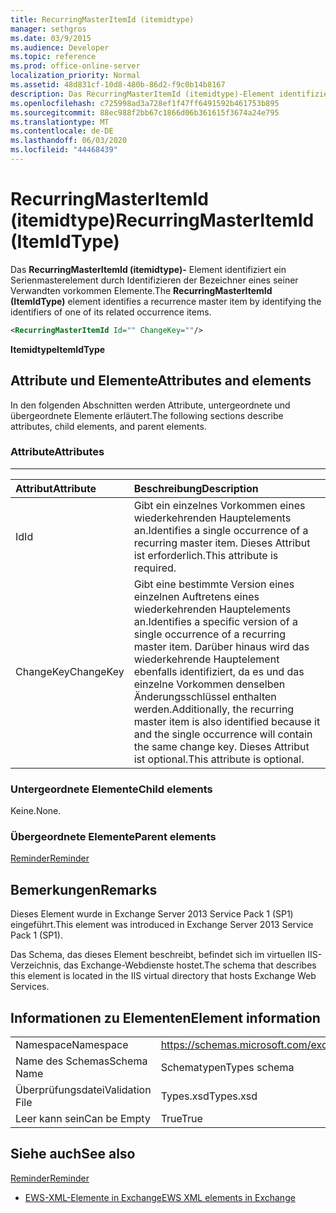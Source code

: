 ```yaml
---
title: RecurringMasterItemId (itemidtype)
manager: sethgros
ms.date: 03/9/2015
ms.audience: Developer
ms.topic: reference
ms.prod: office-online-server
localization_priority: Normal
ms.assetid: 48d831cf-10d8-480b-86d2-f9c0b14b8167
description: Das RecurringMasterItemId (itemidtype)-Element identifiziert ein Serienmasterelement durch Identifizieren der Bezeichner eines seiner Verwandten vorkommen Elemente.
ms.openlocfilehash: c725998ad3a728ef1f47ff6491592b461753b895
ms.sourcegitcommit: 88ec988f2bb67c1866d06b361615f3674a24e795
ms.translationtype: MT
ms.contentlocale: de-DE
ms.lasthandoff: 06/03/2020
ms.locfileid: "44468439"
---
```

# <a name="recurringmasteritemid-itemidtype"></a><span data-ttu-id="636e7-103">RecurringMasterItemId (itemidtype)</span><span class="sxs-lookup"><span data-stu-id="636e7-103">RecurringMasterItemId (ItemIdType)</span></span>

<span data-ttu-id="636e7-104">Das **RecurringMasterItemId (itemidtype)-** Element identifiziert ein Serienmasterelement durch Identifizieren der Bezeichner eines seiner Verwandten vorkommen Elemente.</span><span class="sxs-lookup"><span data-stu-id="636e7-104">The **RecurringMasterItemId (ItemIdType)** element identifies a recurrence master item by identifying the identifiers of one of its related occurrence items.</span></span> 
  
```XML
<RecurringMasterItemId Id="" ChangeKey=""/>
```

 <span data-ttu-id="636e7-105">**Itemidtype**</span><span class="sxs-lookup"><span data-stu-id="636e7-105">**ItemIdType**</span></span>
## <a name="attributes-and-elements"></a><span data-ttu-id="636e7-106">Attribute und Elemente</span><span class="sxs-lookup"><span data-stu-id="636e7-106">Attributes and elements</span></span>

<span data-ttu-id="636e7-107">In den folgenden Abschnitten werden Attribute, untergeordnete und übergeordnete Elemente erläutert.</span><span class="sxs-lookup"><span data-stu-id="636e7-107">The following sections describe attributes, child elements, and parent elements.</span></span>
  
### <a name="attributes"></a><span data-ttu-id="636e7-108">Attribute</span><span class="sxs-lookup"><span data-stu-id="636e7-108">Attributes</span></span>

****

|<span data-ttu-id="636e7-109">**Attribut**</span><span class="sxs-lookup"><span data-stu-id="636e7-109">**Attribute**</span></span>|<span data-ttu-id="636e7-110">**Beschreibung**</span><span class="sxs-lookup"><span data-stu-id="636e7-110">**Description**</span></span>|
|:-----|:-----|
|<span data-ttu-id="636e7-111">Id</span><span class="sxs-lookup"><span data-stu-id="636e7-111">Id</span></span>  <br/> |<span data-ttu-id="636e7-112">Gibt ein einzelnes Vorkommen eines wiederkehrenden Hauptelements an.</span><span class="sxs-lookup"><span data-stu-id="636e7-112">Identifies a single occurrence of a recurring master item.</span></span> <span data-ttu-id="636e7-113">Dieses Attribut ist erforderlich.</span><span class="sxs-lookup"><span data-stu-id="636e7-113">This attribute is required.</span></span>  <br/> |
|<span data-ttu-id="636e7-114">ChangeKey</span><span class="sxs-lookup"><span data-stu-id="636e7-114">ChangeKey</span></span>  <br/> |<span data-ttu-id="636e7-115">Gibt eine bestimmte Version eines einzelnen Auftretens eines wiederkehrenden Hauptelements an.</span><span class="sxs-lookup"><span data-stu-id="636e7-115">Identifies a specific version of a single occurrence of a recurring master item.</span></span> <span data-ttu-id="636e7-116">Darüber hinaus wird das wiederkehrende Hauptelement ebenfalls identifiziert, da es und das einzelne Vorkommen denselben Änderungsschlüssel enthalten werden.</span><span class="sxs-lookup"><span data-stu-id="636e7-116">Additionally, the recurring master item is also identified because it and the single occurrence will contain the same change key.</span></span> <span data-ttu-id="636e7-117">Dieses Attribut ist optional.</span><span class="sxs-lookup"><span data-stu-id="636e7-117">This attribute is optional.</span></span>  <br/> |
   
### <a name="child-elements"></a><span data-ttu-id="636e7-118">Untergeordnete Elemente</span><span class="sxs-lookup"><span data-stu-id="636e7-118">Child elements</span></span>

<span data-ttu-id="636e7-119">Keine.</span><span class="sxs-lookup"><span data-stu-id="636e7-119">None.</span></span>
  
### <a name="parent-elements"></a><span data-ttu-id="636e7-120">Übergeordnete Elemente</span><span class="sxs-lookup"><span data-stu-id="636e7-120">Parent elements</span></span>

[<span data-ttu-id="636e7-121">Reminder</span><span class="sxs-lookup"><span data-stu-id="636e7-121">Reminder</span></span>](reminder.md)
  
## <a name="remarks"></a><span data-ttu-id="636e7-122">Bemerkungen</span><span class="sxs-lookup"><span data-stu-id="636e7-122">Remarks</span></span>

<span data-ttu-id="636e7-123">Dieses Element wurde in Exchange Server 2013 Service Pack 1 (SP1) eingeführt.</span><span class="sxs-lookup"><span data-stu-id="636e7-123">This element was introduced in Exchange Server 2013 Service Pack 1 (SP1).</span></span>
  
<span data-ttu-id="636e7-124">Das Schema, das dieses Element beschreibt, befindet sich im virtuellen IIS-Verzeichnis, das Exchange-Webdienste hostet.</span><span class="sxs-lookup"><span data-stu-id="636e7-124">The schema that describes this element is located in the IIS virtual directory that hosts Exchange Web Services.</span></span>
  
## <a name="element-information"></a><span data-ttu-id="636e7-125">Informationen zu Elementen</span><span class="sxs-lookup"><span data-stu-id="636e7-125">Element information</span></span>

|||
|:-----|:-----|
|<span data-ttu-id="636e7-126">Namespace</span><span class="sxs-lookup"><span data-stu-id="636e7-126">Namespace</span></span>  <br/> |https://schemas.microsoft.com/exchange/services/2006/types  <br/> |
|<span data-ttu-id="636e7-127">Name des Schemas</span><span class="sxs-lookup"><span data-stu-id="636e7-127">Schema Name</span></span>  <br/> |<span data-ttu-id="636e7-128">Schematypen</span><span class="sxs-lookup"><span data-stu-id="636e7-128">Types schema</span></span>  <br/> |
|<span data-ttu-id="636e7-129">Überprüfungsdatei</span><span class="sxs-lookup"><span data-stu-id="636e7-129">Validation File</span></span>  <br/> |<span data-ttu-id="636e7-130">Types.xsd</span><span class="sxs-lookup"><span data-stu-id="636e7-130">Types.xsd</span></span>  <br/> |
|<span data-ttu-id="636e7-131">Leer kann sein</span><span class="sxs-lookup"><span data-stu-id="636e7-131">Can be Empty</span></span>  <br/> |<span data-ttu-id="636e7-132">True</span><span class="sxs-lookup"><span data-stu-id="636e7-132">True</span></span>  <br/> |
   
## <a name="see-also"></a><span data-ttu-id="636e7-133">Siehe auch</span><span class="sxs-lookup"><span data-stu-id="636e7-133">See also</span></span>



[<span data-ttu-id="636e7-134">Reminder</span><span class="sxs-lookup"><span data-stu-id="636e7-134">Reminder</span></span>](reminder.md)


- [<span data-ttu-id="636e7-135">EWS-XML-Elemente in Exchange</span><span class="sxs-lookup"><span data-stu-id="636e7-135">EWS XML elements in Exchange</span></span>](ews-xml-elements-in-exchange.md)

